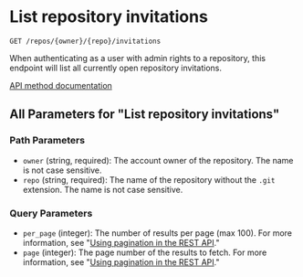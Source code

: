 # List repository invitations

`GET /repos/{owner}/{repo}/invitations`

When authenticating as a user with admin rights to a repository, this endpoint will list all currently open repository invitations.

[API method documentation](https://docs.github.com/rest/collaborators/invitations#list-repository-invitations)

## All Parameters for "List repository invitations"

### Path Parameters

- `owner` (string, required): The account owner of the repository. The name is not case sensitive.
- `repo` (string, required): The name of the repository without the `.git` extension. The name is not case sensitive.
### Query Parameters

- `per_page` (integer): The number of results per page (max 100). For more information, see "[Using pagination in the REST API](https://docs.github.com/rest/using-the-rest-api/using-pagination-in-the-rest-api)."
- `page` (integer): The page number of the results to fetch. For more information, see "[Using pagination in the REST API](https://docs.github.com/rest/using-the-rest-api/using-pagination-in-the-rest-api)."